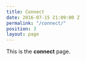 ```yaml
---
title: Connect
date: 2016-07-15 21:09:00 Z
permalink: "/connect/"
position: 3
layout: page
---
```


This is the **connect** page.